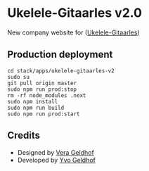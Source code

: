 # Ukelele-Gitaarles v2.0

New company website for ([Ukelele-Gitaarles](https://ukelele-gitaarles.nl))

## Production deployment

```
cd stack/apps/ukelele-gitaarles-v2
sudo su
git pull origin master
sudo npm run prod:stop
rm -rf node_modules .next
sudo npm install
sudo npm run build
sudo npm run prod:start
```

## Credits

- Designed by [Vera Geldhof](https://github.com/VGeldhof)
- Developed by [Yvo Geldhof](https://github.com/yvog)
